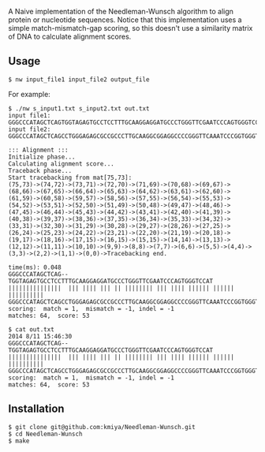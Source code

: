 A Naive implementation of the Needleman-Wunsch algorithm to align protein or nucleotide sequences.
Notice that this implementation uses a simple match-mismatch-gap scoring,
so this doesn't use a similarity matrix of DNA to calculate alignment scores.

## Usage

    $ nw input_file1 input_file2 output_file

For example:

    $ ./nw s_input1.txt s_input2.txt out.txt
    input file1:
    GGGCCCATAGCTCAGTGGTAGAGTGCCTCCTTTGCAAGGAGGATGCCCTGGGTTCGAATCCCAGTGGGTCCAT
    input file2:
    GGGCCCATAGCTCAGCCTGGGAGAGCGCCGCCCTTGCAAGGCGGAGGCCCCGGGTTCAAATCCCGGTGGGTCCAT

    ::: Alignment :::
    Initialize phase...
    Calculating alignment score...
    Traceback phase...
    Start tracebacking from mat[75,73]:
    (75,73)->(74,72)->(73,71)->(72,70)->(71,69)->(70,68)->(69,67)->(68,66)->(67,65)->(66,64)->(65,63)->(64,62)->(63,61)->(62,60)->(61,59)->(60,58)->(59,57)->(58,56)->(57,55)->(56,54)->(55,53)->(54,52)->(53,51)->(52,50)->(51,49)->(50,48)->(49,47)->(48,46)->(47,45)->(46,44)->(45,43)->(44,42)->(43,41)->(42,40)->(41,39)->(40,38)->(39,37)->(38,36)->(37,35)->(36,34)->(35,33)->(34,32)->(33,31)->(32,30)->(31,29)->(30,28)->(29,27)->(28,26)->(27,25)->(26,24)->(25,23)->(24,22)->(23,21)->(22,20)->(21,19)->(20,18)->(19,17)->(18,16)->(17,15)->(16,15)->(15,15)->(14,14)->(13,13)->(12,12)->(11,11)->(10,10)->(9,9)->(8,8)->(7,7)->(6,6)->(5,5)->(4,4)->(3,3)->(2,2)->(1,1)->(0,0)->Tracebacking end.

    time(ms): 0.048
    GGGCCCATAGCTCAG--TGGTAGAGTGCCTCCTTTGCAAGGAGGATGCCCTGGGTTCGAATCCCAGTGGGTCCAT
    |||||||||||||||  ||| |||| ||| || |||||||| ||| |||| |||||| |||||| ||||||||||
    GGGCCCATAGCTCAGCCTGGGAGAGCGCCGCCCTTGCAAGGCGGAGGCCCCGGGTTCAAATCCCGGTGGGTCCAT
    scoring:  match = 1,  mismatch = -1, indel = -1
    matches: 64,  score: 53

    $ cat out.txt
    2014 8/11 15:46:30
    GGGCCCATAGCTCAG--TGGTAGAGTGCCTCCTTTGCAAGGAGGATGCCCTGGGTTCGAATCCCAGTGGGTCCAT
    |||||||||||||||  ||| |||| ||| || |||||||| ||| |||| |||||| |||||| ||||||||||
    GGGCCCATAGCTCAGCCTGGGAGAGCGCCGCCCTTGCAAGGCGGAGGCCCCGGGTTCAAATCCCGGTGGGTCCAT
    scoring:  match = 1,  mismatch = -1, indel = -1
    matches: 64,  score: 53

## Installation

    $ git clone git@github.com:kmiya/Needleman-Wunsch.git
    $ cd Needleman-Wunsch
    $ make
